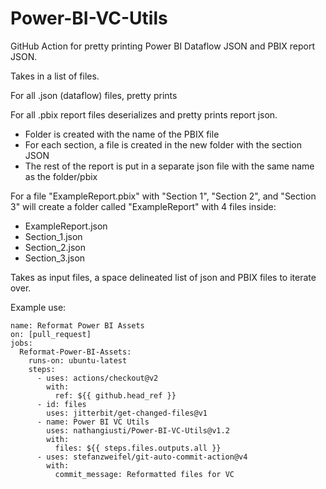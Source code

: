 # Power-BI-VC-Utils

GitHub Action for pretty printing Power BI Dataflow JSON and PBIX report JSON. 

Takes in a list of files. 

For all .json (dataflow) files, pretty prints 

For all .pbix report files deserializes and pretty prints report json.
- Folder is created with the name of the PBIX file
- For each section, a file is created in the new folder with the section JSON
- The rest of the report is put in a separate json file with the same name as the folder/pbix

For a file "ExampleReport.pbix" with "Section 1", "Section 2", and "Section 3" will create a folder called "ExampleReport" with 4 files inside:
- ExampleReport.json
- Section_1.json
- Section_2.json
- Section_3.json

Takes as input files, a space delineated list of json and PBIX files to iterate over. 

Example use:
	
~~~~
name: Reformat Power BI Assets
on: [pull_request]
jobs:
  Reformat-Power-BI-Assets:
    runs-on: ubuntu-latest
    steps:
      - uses: actions/checkout@v2
        with:
          ref: ${{ github.head_ref }}
      - id: files
        uses: jitterbit/get-changed-files@v1
      - name: Power BI VC Utils
        uses: nathangiusti/Power-BI-VC-Utils@v1.2
        with:
          files: ${{ steps.files.outputs.all }}
      - uses: stefanzweifel/git-auto-commit-action@v4
        with:
          commit_message: Reformatted files for VC
~~~~
